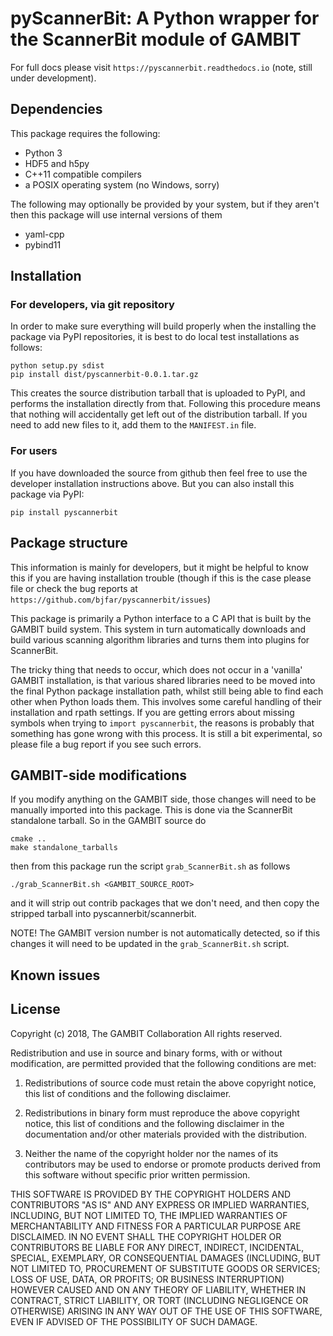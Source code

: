 pyScannerBit: A Python wrapper for the ScannerBit module of GAMBIT
===

For full docs please visit `https://pyscannerbit.readthedocs.io` (note, still under development).

Dependencies
---

This package requires the following:
- Python 3
- HDF5 and h5py
- C++11 compatible compilers
- a POSIX operating system (no Windows, sorry)

The following may optionally be provided by your system, but if they aren't
then this package will use internal versions of them
- yaml-cpp
- pybind11


Installation
---

### For developers, via git repository

In order to make sure everything will build properly when the installing
the package via PyPI repositories, it is best to do local test installations as
follows:
 
    python setup.py sdist
    pip install dist/pyscannerbit-0.0.1.tar.gz  

This creates the source distribution tarball that is uploaded to PyPI, and
performs the installation directly from that. Following this procedure means
that nothing will accidentally get left out of the distribution tarball. If
you need to add new files to it, add them to the `MANIFEST.in` file.

### For users

If you have downloaded the source from github then feel free to use
the developer installation instructions above. But you can also install this
package via PyPI:

    pip install pyscannerbit


Package structure
---

This information is mainly for developers, but it might be helpful to know this
if you are having installation trouble (though if this is the case please file
or check the bug reports at `https://github.com/bjfar/pyscannerbit/issues`)

This package is primarily a Python interface to a C API that is built by the
GAMBIT build system. This system in turn automatically downloads and build
various scanning algorithm libraries and turns them into plugins for ScannerBit.

The tricky thing that needs to occur, which does not occur in a 'vanilla'
GAMBIT installation, is that various shared libraries need to be moved into
the final Python package installation path, whilst still being able to
find each other when Python loads them. This involves some careful handling
of their installation and rpath settings. If you are getting errors about
missing symbols when trying to `import pyscannerbit`, the reasons is probably
that something has gone wrong with this process. It is still a bit experimental,
so please file a bug report if you see such errors.

GAMBIT-side modifications
---

If you modify anything on the GAMBIT side, those changes will need to be
manually imported into this package. This is done via the ScannerBit
standalone tarball. So in the GAMBIT source do

    cmake ..
    make standalone_tarballs

then from this package run the script `grab_ScannerBit.sh` as follows

    ./grab_ScannerBit.sh <GAMBIT_SOURCE_ROOT>

and it will strip out contrib packages that we don't need, and then copy
the stripped tarball into pyscannerbit/scannerbit.

NOTE! The GAMBIT version number is not automatically detected, so if
this changes it will need to be updated in the `grab_ScannerBit.sh` script.  


Known issues
---

License
---
Copyright (c) 2018, The GAMBIT Collaboration
All rights reserved.

Redistribution and use in source and binary forms, with or without modification, are permitted provided that the following conditions are met:

1. Redistributions of source code must retain the above copyright notice, this list of conditions and the following disclaimer.

2. Redistributions in binary form must reproduce the above copyright notice, this list of conditions and the following disclaimer in the documentation and/or other materials provided with the distribution.

3. Neither the name of the copyright holder nor the names of its contributors may be used to endorse or promote products derived from this software without specific prior written permission.

THIS SOFTWARE IS PROVIDED BY THE COPYRIGHT HOLDERS AND CONTRIBUTORS "AS IS" AND ANY EXPRESS OR IMPLIED WARRANTIES, INCLUDING, BUT NOT LIMITED TO, THE IMPLIED WARRANTIES OF MERCHANTABILITY AND FITNESS FOR A PARTICULAR PURPOSE ARE DISCLAIMED. IN NO EVENT SHALL THE COPYRIGHT HOLDER OR CONTRIBUTORS BE LIABLE FOR ANY DIRECT, INDIRECT, INCIDENTAL, SPECIAL, EXEMPLARY, OR CONSEQUENTIAL DAMAGES (INCLUDING, BUT NOT LIMITED TO, PROCUREMENT OF SUBSTITUTE GOODS OR SERVICES; LOSS OF USE, DATA, OR PROFITS; OR BUSINESS INTERRUPTION) HOWEVER CAUSED AND ON ANY THEORY OF LIABILITY, WHETHER IN CONTRACT, STRICT LIABILITY, OR TORT (INCLUDING NEGLIGENCE OR OTHERWISE) ARISING IN ANY WAY OUT OF THE USE OF THIS SOFTWARE, EVEN IF ADVISED OF THE POSSIBILITY OF SUCH DAMAGE.

